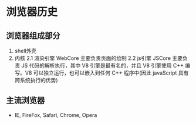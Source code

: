 # 浏览器历史

## 浏览器组成部分

1. shell外壳
2. 内核
  2.1 渲染引擎 WebCore 主要负责页面的绘制
  2.2 js引擎   JSCore 主要负责 JS 代码的解析执行，其中 V8 引擎是最有名的，并且 V8 引擎使用 C++ 编写。V8 可以独立运行，也可以嵌入到任何 C++ 程序中(因此 javaScript 具有跨系统执行的优势)

## 主流浏览器

* IE, FireFox, Safari, Chrome, Opera
